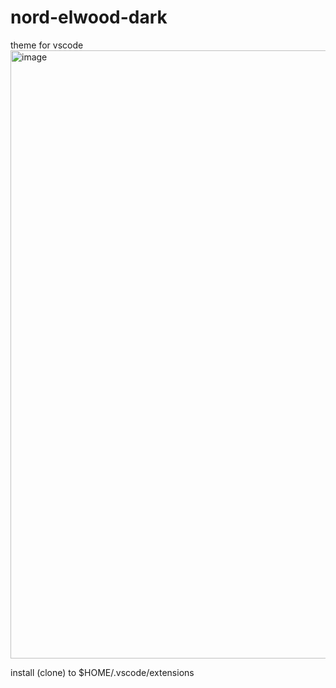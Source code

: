 # nord-elwood-dark
theme for vscode
<img width="973" alt="image" src="https://user-images.githubusercontent.com/13572116/166200063-c6080167-1ba5-4244-afc1-ca2f6b2751a5.png">

install (clone) to $HOME/.vscode/extensions
